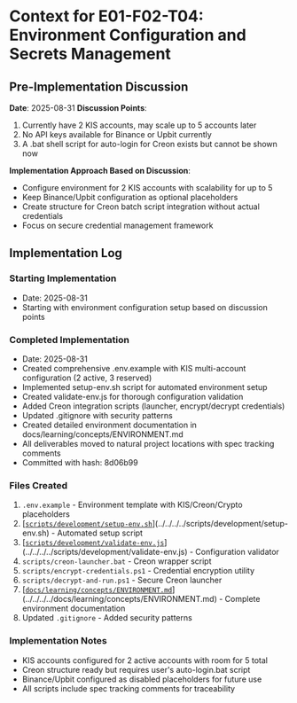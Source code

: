 # Context for E01-F02-T04: Environment Configuration and Secrets Management

## Pre-Implementation Discussion

**Date**: 2025-08-31
**Discussion Points**:
1. Currently have 2 KIS accounts, may scale up to 5 accounts later
2. No API keys available for Binance or Upbit currently
3. A .bat shell script for auto-login for Creon exists but cannot be shown now

**Implementation Approach Based on Discussion**:
- Configure environment for 2 KIS accounts with scalability for up to 5
- Keep Binance/Upbit configuration as optional placeholders
- Create structure for Creon batch script integration without actual credentials
- Focus on secure credential management framework

## Implementation Log

### Starting Implementation
- Date: 2025-08-31
- Starting with environment configuration setup based on discussion points

### Completed Implementation
- Date: 2025-08-31
- Created comprehensive .env.example with KIS multi-account configuration (2 active, 3 reserved)
- Implemented setup-env.sh script for automated environment setup
- Created validate-env.js for thorough configuration validation
- Added Creon integration scripts (launcher, encrypt/decrypt credentials)
- Updated .gitignore with security patterns
- Created detailed environment documentation in docs/learning/concepts/ENVIRONMENT.md
- All deliverables moved to natural project locations with spec tracking comments
- Committed with hash: 8d06b99

### Files Created
1. `.env.example` - Environment template with KIS/Creon/Crypto placeholders
2. [[`scripts/development/setup-env.sh`](../../../../scripts/development/setup-env.sh)](../../../../scripts/development/setup-env.sh) - Automated setup script
3. [[`scripts/development/validate-env.js`](../../../../scripts/development/validate-env.js)](../../../../scripts/development/validate-env.js) - Configuration validator
4. `scripts/creon-launcher.bat` - Creon wrapper script
5. `scripts/encrypt-credentials.ps1` - Credential encryption utility
6. `scripts/decrypt-and-run.ps1` - Secure Creon launcher
7. [[`docs/learning/concepts/ENVIRONMENT.md`](../../../../docs/learning/concepts/ENVIRONMENT.md)](../../../../docs/learning/concepts/ENVIRONMENT.md) - Complete environment documentation
8. Updated `.gitignore` - Added security patterns

### Implementation Notes
- KIS accounts configured for 2 active accounts with room for 5 total
- Creon structure ready but requires user's auto-login.bat script
- Binance/Upbit configured as disabled placeholders for future use
- All scripts include spec tracking comments for traceability
